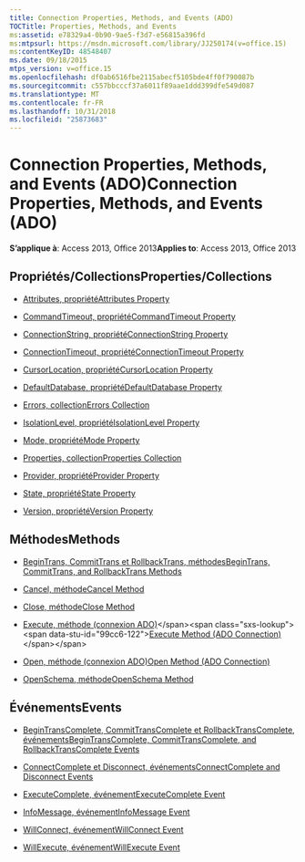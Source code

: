 ```yaml
---
title: Connection Properties, Methods, and Events (ADO)
TOCTitle: Properties, Methods, and Events
ms:assetid: e78329a4-0b90-9ae5-f3d7-e56815a396fd
ms:mtpsurl: https://msdn.microsoft.com/library/JJ250174(v=office.15)
ms:contentKeyID: 48548407
ms.date: 09/18/2015
mtps_version: v=office.15
ms.openlocfilehash: df0ab6516fbe2115abecf5105bde4ff0f790087b
ms.sourcegitcommit: c557bbcccf37a6011f89aae1ddd399dfe549d087
ms.translationtype: MT
ms.contentlocale: fr-FR
ms.lasthandoff: 10/31/2018
ms.locfileid: "25873683"
---
```

# <a name="connection-properties-methods-and-events-ado"></a><span data-ttu-id="99cc6-102">Connection Properties, Methods, and Events (ADO)</span><span class="sxs-lookup"><span data-stu-id="99cc6-102">Connection Properties, Methods, and Events (ADO)</span></span>

<span data-ttu-id="99cc6-103">**S’applique à**: Access 2013, Office 2013</span><span class="sxs-lookup"><span data-stu-id="99cc6-103">**Applies to**: Access 2013, Office 2013</span></span>

## <a name="propertiescollections"></a><span data-ttu-id="99cc6-104">Propriétés/Collections</span><span class="sxs-lookup"><span data-stu-id="99cc6-104">Properties/Collections</span></span>

- [<span data-ttu-id="99cc6-105">Attributes, propriété</span><span class="sxs-lookup"><span data-stu-id="99cc6-105">Attributes Property</span></span>](attributes-property-ado.md)

- [<span data-ttu-id="99cc6-106">CommandTimeout, propriété</span><span class="sxs-lookup"><span data-stu-id="99cc6-106">CommandTimeout Property</span></span>](commandtimeout-property-ado.md)

- [<span data-ttu-id="99cc6-107">ConnectionString, propriété</span><span class="sxs-lookup"><span data-stu-id="99cc6-107">ConnectionString Property</span></span>](connectionstring-property-ado.md)

- [<span data-ttu-id="99cc6-108">ConnectionTimeout, propriété</span><span class="sxs-lookup"><span data-stu-id="99cc6-108">ConnectionTimeout Property</span></span>](connectiontimeout-property-ado.md)

- [<span data-ttu-id="99cc6-109">CursorLocation, propriété</span><span class="sxs-lookup"><span data-stu-id="99cc6-109">CursorLocation Property</span></span>](cursorlocation-property-ado.md)

- [<span data-ttu-id="99cc6-110">DefaultDatabase, propriété</span><span class="sxs-lookup"><span data-stu-id="99cc6-110">DefaultDatabase Property</span></span>](defaultdatabase-property-ado.md)

- [<span data-ttu-id="99cc6-111">Errors, collection</span><span class="sxs-lookup"><span data-stu-id="99cc6-111">Errors Collection</span></span>](errors-collection-ado.md)

- [<span data-ttu-id="99cc6-112">IsolationLevel, propriété</span><span class="sxs-lookup"><span data-stu-id="99cc6-112">IsolationLevel Property</span></span>](isolationlevel-property-ado.md)

- [<span data-ttu-id="99cc6-113">Mode, propriété</span><span class="sxs-lookup"><span data-stu-id="99cc6-113">Mode Property</span></span>](mode-property-ado.md)

- [<span data-ttu-id="99cc6-114">Properties, collection</span><span class="sxs-lookup"><span data-stu-id="99cc6-114">Properties Collection</span></span>](properties-collection-ado.md)

- [<span data-ttu-id="99cc6-115">Provider, propriété</span><span class="sxs-lookup"><span data-stu-id="99cc6-115">Provider Property</span></span>](provider-property-ado.md)

- [<span data-ttu-id="99cc6-116">State, propriété</span><span class="sxs-lookup"><span data-stu-id="99cc6-116">State Property</span></span>](state-property-ado.md)

- [<span data-ttu-id="99cc6-117">Version, propriété</span><span class="sxs-lookup"><span data-stu-id="99cc6-117">Version Property</span></span>](version-property-ado.md)

## <a name="methods"></a><span data-ttu-id="99cc6-118">Méthodes</span><span class="sxs-lookup"><span data-stu-id="99cc6-118">Methods</span></span>

- [<span data-ttu-id="99cc6-119">BeginTrans, CommitTrans et RollbackTrans, méthodes</span><span class="sxs-lookup"><span data-stu-id="99cc6-119">BeginTrans, CommitTrans, and RollbackTrans Methods</span></span>](begintrans-committrans-and-rollbacktrans-methods-ado.md)

- [<span data-ttu-id="99cc6-120">Cancel, méthode</span><span class="sxs-lookup"><span data-stu-id="99cc6-120">Cancel Method</span></span>](cancel-method-ado.md)

- [<span data-ttu-id="99cc6-121">Close, méthode</span><span class="sxs-lookup"><span data-stu-id="99cc6-121">Close Method</span></span>](close-method-ado.md)

- <span data-ttu-id="99cc6-122">[Execute, méthode (connexion ADO)](https://msdn.microsoft.com/library/jj249832\(v=office.15\))</span><span class="sxs-lookup"><span data-stu-id="99cc6-122">[Execute Method (ADO Connection)](https://msdn.microsoft.com/library/jj249832\(v=office.15\))</span></span>

- [<span data-ttu-id="99cc6-123">Open, méthode (connexion ADO)</span><span class="sxs-lookup"><span data-stu-id="99cc6-123">Open Method (ADO Connection)</span></span>](open-method-ado-connection.md)

- [<span data-ttu-id="99cc6-124">OpenSchema, méthode</span><span class="sxs-lookup"><span data-stu-id="99cc6-124">OpenSchema Method</span></span>](openschema-method-ado.md)

## <a name="events"></a><span data-ttu-id="99cc6-125">Événements</span><span class="sxs-lookup"><span data-stu-id="99cc6-125">Events</span></span>

- [<span data-ttu-id="99cc6-126">BeginTransComplete, CommitTransComplete et RollbackTransComplete, événements</span><span class="sxs-lookup"><span data-stu-id="99cc6-126">BeginTransComplete, CommitTransComplete, and RollbackTransComplete Events</span></span>](begintranscomplete-committranscomplete-and-rollbacktranscomplete-events-ado.md)

- [<span data-ttu-id="99cc6-127">ConnectComplete et Disconnect, événements</span><span class="sxs-lookup"><span data-stu-id="99cc6-127">ConnectComplete and Disconnect Events</span></span>](connectcomplete-and-disconnect-events-ado.md)

- [<span data-ttu-id="99cc6-128">ExecuteComplete, événement</span><span class="sxs-lookup"><span data-stu-id="99cc6-128">ExecuteComplete Event</span></span>](executecomplete-event-ado.md)

- [<span data-ttu-id="99cc6-129">InfoMessage, événement</span><span class="sxs-lookup"><span data-stu-id="99cc6-129">InfoMessage Event</span></span>](infomessage-event-ado.md)

- [<span data-ttu-id="99cc6-130">WillConnect, événement</span><span class="sxs-lookup"><span data-stu-id="99cc6-130">WillConnect Event</span></span>](willconnect-event-ado.md)

- [<span data-ttu-id="99cc6-131">WillExecute, événement</span><span class="sxs-lookup"><span data-stu-id="99cc6-131">WillExecute Event</span></span>](willexecute-event-ado.md)

